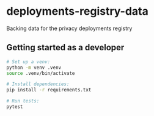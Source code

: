 # deployments-registry-data

Backing data for the privacy deployments registry


## Getting started as a developer

```bash
# Set up a venv:
python -m venv .venv
source .venv/bin/activate

# Install dependencies:
pip install -r requirements.txt

# Run tests:
pytest
```




